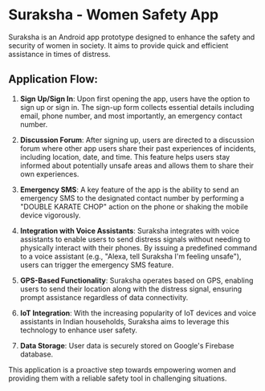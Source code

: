 # Suraksha - Women Safety App

Suraksha is an Android app prototype designed to enhance the safety and security of women in society. It aims to provide quick and efficient assistance in times of distress.

## Application Flow:
1. **Sign Up/Sign In**: Upon first opening the app, users have the option to sign up or sign in. The sign-up form collects essential details including email, phone number, and most importantly, an emergency contact number.

2. **Discussion Forum**: After signing up, users are directed to a discussion forum where other app users share their past experiences of incidents, including location, date, and time. This feature helps users stay informed about potentially unsafe areas and allows them to share their own experiences.

3. **Emergency SMS**: A key feature of the app is the ability to send an emergency SMS to the designated contact number by performing a "DOUBLE KARATE CHOP" action on the phone or shaking the mobile device vigorously.

4. **Integration with Voice Assistants**: Suraksha integrates with voice assistants to enable users to send distress signals without needing to physically interact with their phones. By issuing a predefined command to a voice assistant (e.g., "Alexa, tell Suraksha I'm feeling unsafe"), users can trigger the emergency SMS feature.

5. **GPS-Based Functionality**: Suraksha operates based on GPS, enabling users to send their location along with the distress signal, ensuring prompt assistance regardless of data connectivity.

6. **IoT Integration**: With the increasing popularity of IoT devices and voice assistants in Indian households, Suraksha aims to leverage this technology to enhance user safety.

7. **Data Storage**: User data is securely stored on Google's Firebase database.

This application is a proactive step towards empowering women and providing them with a reliable safety tool in challenging situations.
